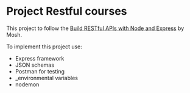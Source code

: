 # Project Restful courses

This project to follow the [Build RESTful APIs with Node and Express](https://www.youtube.com/watch?v=pKd0Rpw7O48) by Mosh.

To implement this project use:
- Express framework
- JSON schemas
- Postman for testing
- _environmental variables
- nodemon


